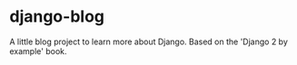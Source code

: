 # django-blog
A little blog project to learn more about Django. Based on the 'Django 2 by example' book.
